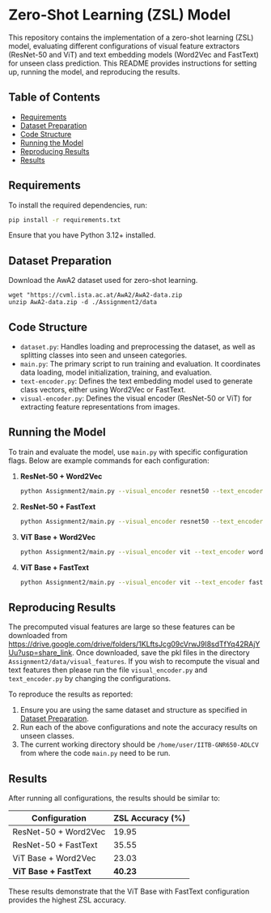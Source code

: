 
# Zero-Shot Learning (ZSL) Model

This repository contains the implementation of a zero-shot learning (ZSL) model, evaluating different configurations of visual feature extractors (ResNet-50 and ViT) and text embedding models (Word2Vec and FastText) for unseen class prediction. This README provides instructions for setting up, running the model, and reproducing the results.

## Table of Contents
- [Requirements](#requirements)
- [Dataset Preparation](#dataset-preparation)
- [Code Structure](#code-structure)
- [Running the Model](#running-the-model)
- [Reproducing Results](#reproducing-results)
- [Results](#results)

## Requirements

To install the required dependencies, run:

```bash
pip install -r requirements.txt
```

Ensure that you have Python 3.12+ installed.

## Dataset Preparation

Download the AwA2 dataset used for zero-shot learning. 
```
wget "https://cvml.ista.ac.at/AwA2/AwA2-data.zip
unzip AwA2-data.zip -d ./Assignment2/data
```

## Code Structure

- `dataset.py`: Handles loading and preprocessing the dataset, as well as splitting classes into seen and unseen categories.
- `main.py`: The primary script to run training and evaluation. It coordinates data loading, model initialization, training, and evaluation.
- `text-encoder.py`: Defines the text embedding model used to generate class vectors, either using Word2Vec or FastText.
- `visual-encoder.py`: Defines the visual encoder (ResNet-50 or ViT) for extracting feature representations from images.

## Running the Model

To train and evaluate the model, use `main.py` with specific configuration flags. Below are example commands for each configuration:

1. **ResNet-50 + Word2Vec**
   ```bash
   python Assignment2/main.py --visual_encoder resnet50 --text_encoder word2vec
   ```

2. **ResNet-50 + FastText**
   ```bash
   python Assignment2/main.py --visual_encoder resnet50 --text_encoder fasttext
   ```

3. **ViT Base + Word2Vec**
   ```bash
   python Assignment2/main.py --visual_encoder vit --text_encoder word2vec
   ```

4. **ViT Base + FastText**
   ```bash
   python Assignment2/main.py --visual_encoder vit --text_encoder fasttext
   ```

## Reproducing Results

The precomputed visual features are large so these features can be downloaded from https://drive.google.com/drive/folders/1KLftsJcg09cVrwJ9I8sdTfYq42RAjYUu?usp=share_link. Once downloaded, save the pkl files in the directory `Assignment2/data/visual_features`. If you wish to recompute the visual and text features then please run the file `visual_encoder.py` and `text_encoder.py` by changing the configurations.

To reproduce the results as reported:
1. Ensure you are using the same dataset and structure as specified in [Dataset Preparation](#dataset-preparation).
2. Run each of the above configurations and note the accuracy results on unseen classes.
3. The current working directory should be `/home/user/IITB-GNR650-ADLCV` from where the code `main.py` need to be run.

## Results

After running all configurations, the results should be similar to:

| Configuration                  | ZSL Accuracy (%) |
|--------------------------------|------------------|
| ResNet-50 + Word2Vec           | 19.95           |
| ResNet-50 + FastText           | 35.55           |
| ViT Base + Word2Vec            | 23.03           |
| **ViT Base + FastText**        | **40.23**       |

These results demonstrate that the ViT Base with FastText configuration provides the highest ZSL accuracy.
